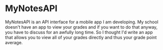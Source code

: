 # MyNotesAPI
MyNotesAPI is an API interface for a mobile app I am developing. My school doesn't have an app to view your grades and if you want to do that anyway, you have to discuss for an awfully long time. So I thought I'd write an app that allows you to view all of your grades directly and thus your grade point average.
